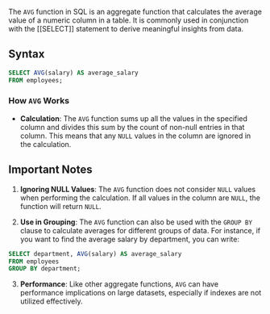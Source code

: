 The `AVG` function in SQL is an aggregate function that calculates the average value of a numeric column in a table. It is commonly used in conjunction with the [[SELECT]] statement to derive meaningful insights from data.

## Syntax

```sql
SELECT AVG(salary) AS average_salary
FROM employees;
```

### How `AVG` Works

- **Calculation**: The `AVG` function sums up all the values in the specified column and divides this sum by the count of non-null entries in that column. This means that any `NULL` values in the column are ignored in the calculation.
## Important Notes

1. **Ignoring NULL Values**: The `AVG` function does not consider `NULL` values when performing the calculation. If all values in the column are `NULL`, the function will return `NULL`.

2. **Use in Grouping**: The `AVG` function can also be used with the `GROUP BY` clause to calculate averages for different groups of data. For instance, if you want to find the average salary by department, you can write:

```sql
SELECT department, AVG(salary) AS average_salary
FROM employees
GROUP BY department;
```

3. **Performance**: Like other aggregate functions, `AVG` can have performance implications on large datasets, especially if indexes are not utilized effectively.